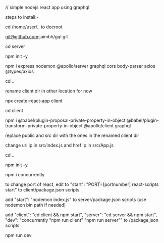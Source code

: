 // simple nodejs react app using graphql

steps to install:-

cd /home/user/.. to docroot

git@github.com:jaimbh/gql.git

cd server

npm init -y

npm i express nodemon @apollo/server graphql cors body-parser axios @types/axios

cd ..

rename client dir in other location for now

npx create-react-app client

cd client

npm i @babel/plugin-proposal-private-property-in-object @babel/plugin-transform-private-property-in-object @apollo/client graphql

replace public and src dir with the ones in the renamed client dir

change uri ip in src/index.js and href ip in src/App.js

cd ..

npm init -y

npm i concurrently

to change port of react, edit to "start": "PORT=[portnumber] react-scripts start" to client/package.json scripts

add "start": "nodemon index.js" to server/package.json scripts (use nodemon bin path if needed)

add "client": "cd client && npm start",
    "server": "cd server && npm start",
    "dev": "concurrently \"npm run client\" \"npm run server\""
	to /package.json scripts

npm run dev
